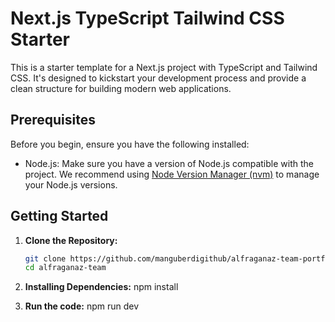 # Next.js TypeScript Tailwind CSS Starter

This is a starter template for a Next.js project with TypeScript and Tailwind CSS. It's designed to kickstart your development process and provide a clean structure for building modern web applications.

## Prerequisites

Before you begin, ensure you have the following installed:

- Node.js: Make sure you have a version of Node.js compatible with the project. We recommend using [Node Version Manager (nvm)](https://github.com/nvm-sh/nvm) to manage your Node.js versions.

## Getting Started

1. **Clone the Repository:**

   ```bash
   git clone https://github.com/manguberdigithub/alfraganaz-team-portfolio.git
   cd alfraganaz-team
   ```

2. **Installing Dependencies:**
   npm install
3. **Run the code:**
   npm run dev
